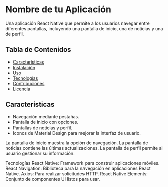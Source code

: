 # Nombre de tu Aplicación

Una aplicación React Native que permite a los usuarios navegar entre diferentes pantallas, incluyendo una pantalla de inicio, una de noticias y una de perfil.

## Tabla de Contenidos
- [Características](#características)
- [Instalación](#instalación)
- [Uso](#uso)
- [Tecnologías](#tecnologías)
- [Contribuciones](#contribuciones)
- [Licencia](#licencia)

## Características
- Navegación mediante pestañas.
- Pantalla de inicio con opciones.
- Pantallas de noticias y perfil.
- Iconos de Material Design para mejorar la interfaz de usuario.

La pantalla de inicio muestra la opción de navegación.
La pantalla de noticias contiene las últimas actualizaciones.
La pantalla de perfil permite al usuario gestionar su información.
<!-- Reemplaza esto con la ruta a tu captura de pantalla -->

Tecnologías
React Native: Framework para construir aplicaciones móviles.
React Navigation: Biblioteca para la navegación en aplicaciones React Native.
Axios: Para realizar solicitudes HTTP.
React Native Elements: Conjunto de componentes UI listos para usar.

